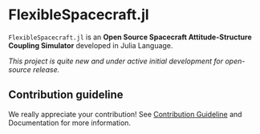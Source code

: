 # FlexibleSpacecraft.jl

`FlexibleSpacecraft.jl` is an **Open Source Spacecraft Attitude-Structure Coupling Simulator** developed in Julia Language.

*This project is quite new and under active initial development for open-source release.*


## Contribution guideline

We really appreciate your contribution! See [Contribution Guideline](./github/CONTRIBUTING.md) and Documentation for more information.
